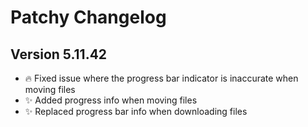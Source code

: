 ﻿# Patchy Changelog
## Version 5.11.42
- 🔥 Fixed issue where the progress bar indicator is inaccurate when moving files
- ✨ Added progress info when moving files
- ✨ Replaced progress bar info when downloading files